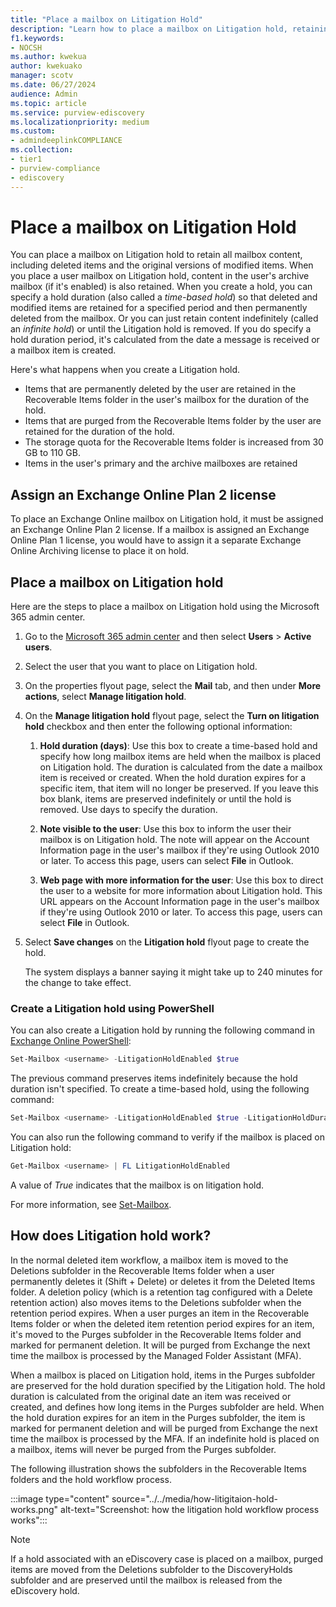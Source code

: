 ```yaml
---
title: "Place a mailbox on Litigation Hold"
description: "Learn how to place a mailbox on Litigation hold, retaining all the mailbox content during an investigation."
f1.keywords:
- NOCSH
ms.author: kwekua
author: kwekuako
manager: scotv
ms.date: 06/27/2024
audience: Admin
ms.topic: article
ms.service: purview-ediscovery
ms.localizationpriority: medium
ms.custom:
- admindeeplinkCOMPLIANCE
ms.collection:
- tier1
- purview-compliance
- ediscovery
---
```


# Place a mailbox on Litigation Hold

You can place a mailbox on Litigation hold to retain all mailbox content, including deleted items and the original versions of modified items. When you place a user mailbox on Litigation hold, content in the user's archive mailbox (if it's enabled) is also retained. When you create a hold, you can specify a hold duration (also called a *time-based hold*) so that deleted and modified items are retained for a specified period and then permanently deleted from the mailbox. Or you can just retain content indefinitely (called an *infinite hold*) or until the Litigation hold is removed. If you do specify a hold duration period, it's calculated from the date a message is received or a mailbox item is created.
  
Here's what happens when you create a Litigation hold.
  
- Items that are permanently deleted by the user are retained in the Recoverable Items folder in the user's mailbox for the duration of the hold.
- Items that are purged from the Recoverable Items folder by the user are retained for the duration of the hold.
- The storage quota for the Recoverable Items folder is increased from 30 GB to 110 GB.
- Items in the user's primary and the archive mailboxes are retained

## Assign an Exchange Online Plan 2 license

To place an Exchange Online mailbox on Litigation hold, it must be assigned an Exchange Online Plan 2 license. If a mailbox is assigned an Exchange Online Plan 1 license, you would have to assign it a separate Exchange Online Archiving license to place it on hold.

## Place a mailbox on Litigation hold

Here are the steps to place a mailbox on Litigation hold using the Microsoft 365 admin center.

1. Go to the <a href="https://go.microsoft.com/fwlink/p/?linkid=834822" target="_blank">Microsoft 365 admin center</a> and then select **Users** > **Active users**.

2. Select the user that you want to place on Litigation hold.

3. On the properties flyout page, select the **Mail** tab, and then under **More actions**, select **Manage litigation hold**.

4. On the **Manage litigation hold** flyout page, select the **Turn on litigation hold** checkbox and then enter the following optional information:

    1. **Hold duration (days)**: Use this box to create a time-based hold and specify how long mailbox items are held when the mailbox is placed on Litigation hold. The duration is calculated from the date a mailbox item is received or created. When the hold duration expires for a specific item, that item will no longer be preserved. If you leave this box blank, items are preserved indefinitely or until the hold is removed. Use days to specify the duration.

    2. **Note visible to the user**: Use this box to inform the user their mailbox is on Litigation hold. The note will appear on the Account Information page in the user's mailbox if they're using Outlook 2010 or later. To access this page, users can select **File** in Outlook.

    3. **Web page with more information for the user**: Use this box to direct the user to a website for more information about Litigation hold. This URL appears on the Account Information page in the user's mailbox if they're using Outlook 2010 or later. To access this page, users can select **File** in Outlook.

5. Select **Save changes** on the **Litigation hold** flyout page to create the hold.

   The system displays a banner saying it might take up to 240 minutes for the change to take effect.

### Create a Litigation hold using PowerShell

You can also create a Litigation hold by running the following command in [Exchange Online PowerShell](/powershell/exchange/connect-to-exchange-online-powershell):

```powershell
Set-Mailbox <username> -LitigationHoldEnabled $true
```

The previous command preserves items indefinitely because the hold duration isn't specified. To create a time-based hold, using the following command:

```powershell
Set-Mailbox <username> -LitigationHoldEnabled $true -LitigationHoldDuration <number of days>
```

You can also run the following command to verify if the mailbox is placed on Litigation hold:

```powershell
Get-Mailbox <username> | FL LitigationHoldEnabled
```

A value of *True* indicates that the mailbox is on litigation hold.

For more information, see [Set-Mailbox](/powershell/module/exchange/set-mailbox).

## How does Litigation hold work?

In the normal deleted item workflow, a mailbox item is moved to the Deletions subfolder in the Recoverable Items folder when a user permanently deletes it (Shift + Delete) or deletes it from the Deleted Items folder. A deletion policy (which is a retention tag configured with a Delete retention action) also moves items to the Deletions subfolder when the retention period expires. When a user purges an item in the Recoverable Items folder or when the deleted item retention period expires for an item, it's moved to the Purges subfolder in the Recoverable Items folder and marked for permanent deletion. It will be purged from Exchange the next time the mailbox is processed by the Managed Folder Assistant (MFA).

When a mailbox is placed on Litigation hold, items in the Purges subfolder are preserved for the hold duration specified by the Litigation hold. The hold duration is calculated from the original date an item was received or created, and defines how long items in the Purges subfolder are held. When the hold duration expires for an item in the Purges subfolder, the item is marked for permanent deletion and will be purged from Exchange the next time the mailbox is processed by the MFA. If an indefinite hold is placed on a mailbox, items will never be purged from the Purges subfolder.

The following illustration shows the subfolders in the Recoverable Items folders and the hold workflow process.

:::image type="content" source="../../media/how-litigitaion-hold-works.png" alt-text="Screenshot: how the litigation hold workflow process works":::

> [!NOTE]
> If a hold associated with an eDiscovery case is placed on a mailbox, purged items are moved from the Deletions subfolder to the DiscoveryHolds subfolder and are preserved until the mailbox is released from the eDiscovery hold.
